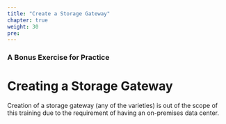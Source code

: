 ```yaml
---
title: "Create a Storage Gateway"
chapter: true
weight: 30
pre:
---
```


### A Bonus Exercise for Practice

# Creating a Storage Gateway
Creation of a storage gateway (any of the varieties) is out of the scope of this training due to the requirement of having an on-premises data center.
